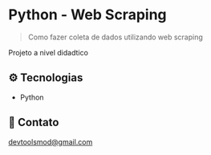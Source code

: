 # Python - Web Scraping

> Como fazer coleta de dados utilizando web scraping

Projeto a nivel didadtico

## ⚙️ Tecnologias

- Python

## 📨 Contato

devtoolsmod@gmail.com
